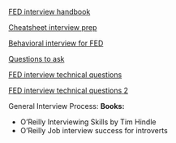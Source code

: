 [FED interview handbook](https://github.com/yangshun/front-end-interview-handbook)

[Cheatsheet interview prep](https://github.com/yangshun/tech-interview-handbook/blob/master/preparing/cheatsheet.md)

[Behavioral interview for FED](https://github.com/yangshun/tech-interview-handbook/blob/master/non-technical/behavioral.md)

[Questions to ask](https://github.com/yangshun/tech-interview-handbook/blob/master/non-technical/questions-to-ask.md)

[FED interview technical questions](https://github.com/h5bp/Front-end-Developer-Interview-Questions)

[FED interview technical questions 2](https://github.com/khan4019/front-end-Interview-Questions)

General Interview Process:
**Books:**
* O’Reilly Interviewing Skills by Tim Hindle
* O’Reilly Job interview success for introverts

